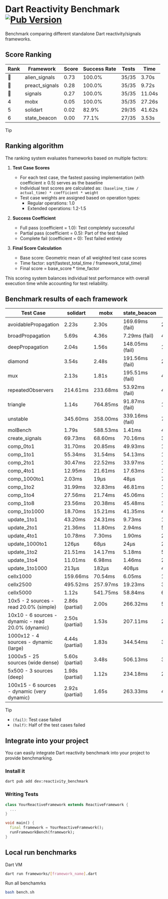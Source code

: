 # Dart Reactivity Benchmark [![Pub Version](https://img.shields.io/pub/v/reactivity_benchmark)](https://pub.dev/packages/reactivity_benchmark)

Benchmark comparing different standalone Dart reactivity/signals frameworks.

## Score Ranking

<!-- ranking start -->
| Rank | Framework | Score | Success Rate | Tests | Time |
|------|-----------|-------|--------------|-------|------|
| 🥇 | alien_signals | 0.73 | 100.0% | 35/35 | 3.70s |
| 🥈 | preact_signals | 0.28 | 100.0% | 35/35 | 9.72s |
| 🥉 | signals | 0.27 | 100.0% | 35/35 | 11.04s |
| 4 | mobx | 0.05 | 100.0% | 35/35 | 27.26s |
| 5 | solidart | 0.02 | 82.9% | 29/35 | 41.62s |
| 6 | state_beacon | 0.00 | 77.1% | 27/35 | 3.53s |

<!-- ranking end -->

> [!TIP]
> ## Ranking algorithm
>
> The ranking system evaluates frameworks based on multiple factors:
>
> 1. **Test Case Scores**
>    - For each test case, the fastest passing implementation (with coefficient ≥ 0.5) serves as the baseline
>    - Individual test scores are calculated as: `(baseline_time / actual_time) * coefficient * weight`
>    - Test case weights are assigned based on operation types:
>      - Regular operations: 1.0
>      - Extended operations: 1.2-1.5
>
> 2. **Success Coefficient**
>    - Full pass (coefficient = 1.0): Test completely successful
>    - Partial pass (coefficient = 0.5): Part of the test failed
>    - Complete fail (coefficient = 0): Test failed entirely
>
> 3. **Final Score Calculation**
>    - Base score: Geometric mean of all weighted test case scores
>    - Time factor: sqrt(fastest_total_time / framework_total_time)
>    - Final score = base_score * time_factor
>
> This scoring system balances individual test performance with overall execution time while accounting for test reliability.

## Benchmark results of each framework

<!-- test-case start -->
| Test Case | solidart | mobx | state_beacon | signals | alien_signals | preact_signals |
|---|---|---|---|---|---|---|
| avoidablePropagation | 2.23s | 2.30s | 169.69ms (fail) | 214.22ms | 189.19ms | 210.09ms |
| broadPropagation | 5.69s | 4.36s | 7.29ms (fail) | 461.74ms | 351.28ms | 453.35ms |
| deepPropagation | 2.04s | 1.56s | 148.05ms (fail) | 179.37ms | 123.45ms | 176.28ms |
| diamond | 3.54s | 2.48s | 191.56ms (fail) | 290.69ms | 235.45ms | 274.87ms |
| mux | 2.13s | 1.81s | 195.51ms (fail) | 408.43ms | 379.41ms | 387.14ms |
| repeatedObservers | 214.61ms | 233.68ms | 53.92ms (fail) | 45.68ms | 44.47ms | 40.84ms |
| triangle | 1.14s | 764.85ms | 91.87ms (fail) | 100.50ms | 91.20ms | 97.22ms |
| unstable | 345.60ms | 358.00ms | 339.16ms (fail) | 78.11ms | 60.83ms | 69.59ms |
| molBench | 1.79s | 588.53ms | 1.41ms | 487.84ms | 488.99ms | 484.09ms |
| create_signals | 69.73ms | 68.60ms | 70.16ms | 30.11ms | 20.63ms | 4.62ms |
| comp_0to1 | 31.70ms | 20.85ms | 49.93ms | 15.02ms | 5.22ms | 16.77ms |
| comp_1to1 | 55.34ms | 31.54ms | 54.13ms | 18.04ms | 11.01ms | 16.33ms |
| comp_2to1 | 30.47ms | 22.52ms | 33.97ms | 16.59ms | 14.63ms | 11.44ms |
| comp_4to1 | 12.95ms | 21.61ms | 17.63ms | 1.99ms | 2.48ms | 13.17ms |
| comp_1000to1 | 2.03ms | 19μs | 48μs | 7μs | 17μs | 4μs |
| comp_1to2 | 31.99ms | 32.83ms | 46.81ms | 11.41ms | 17.81ms | 19.57ms |
| comp_1to4 | 27.56ms | 21.74ms | 45.06ms | 14.43ms | 12.02ms | 20.22ms |
| comp_1to8 | 23.56ms | 20.38ms | 45.48ms | 10.86ms | 4.12ms | 7.62ms |
| comp_1to1000 | 18.70ms | 15.21ms | 41.35ms | 4.58ms | 3.71ms | 6.49ms |
| update_1to1 | 43.20ms | 24.31ms | 9.73ms | 12.29ms | 4.52ms | 8.77ms |
| update_2to1 | 21.36ms | 11.80ms | 2.94ms | 5.68ms | 2.80ms | 4.38ms |
| update_4to1 | 10.78ms | 7.30ms | 1.90ms | 2.41ms | 1.16ms | 2.27ms |
| update_1000to1 | 126μs | 68μs | 24μs | 23μs | 13μs | 38μs |
| update_1to2 | 21.51ms | 14.17ms | 5.18ms | 5.71ms | 2.21ms | 4.41ms |
| update_1to4 | 11.01ms | 6.98ms | 1.46ms | 2.38ms | 1.15ms | 2.24ms |
| update_1to1000 | 213μs | 182μs | 408μs | 46μs | 49μs | 513μs |
| cellx1000 | 159.66ms | 70.54ms | 6.05ms | 11.13ms | 7.42ms | 9.56ms |
| cellx2500 | 495.52ms | 257.97ms | 19.23ms | 35.57ms | 19.68ms | 25.58ms |
| cellx5000 | 1.12s | 541.75ms | 58.84ms | 63.50ms | 42.82ms | 66.28ms |
| 10x5 - 2 sources - read 20.0% (simple) | 2.86s (partial) | 2.00s | 266.32ms | 530.88ms | 241.59ms | 425.18ms |
| 10x10 - 6 sources - dynamic - read 20.0% (dynamic) | 2.50s (partial) | 1.53s | 207.11ms | 276.56ms | 179.29ms | 272.03ms |
| 1000x12 - 4 sources - dynamic (large) | 4.44s (partial) | 1.83s | 344.54ms | 3.65s | 279.74ms | 3.41s |
| 1000x5 - 25 sources (wide dense) | 5.60s (partial) | 3.48s | 506.13ms | 3.36s | 404.96ms | 2.50s |
| 5x500 - 3 sources (deep) | 1.98s (partial) | 1.12s | 234.18ms | 228.84ms | 197.97ms | 228.96ms |
| 100x15 - 6 sources - dynamic (very dynamic) | 2.92s (partial) | 1.65s | 263.33ms | 470.43ms | 263.01ms | 447.68ms |

<!-- test-case end -->

> [!TIP]
> - `(fail)`: Test case failed
> - `(half)`: Half of the test cases failed

## Integrate into your project

You can easily integrate Dart reactivity benchmark into your project to provide benchmarking.

### Install it

```bash
dart pub add dev:reactivity_benchmark
```

### Writing Tests

```dart
class YourReactiveFramework extends ReactiveFramework {
  ...
}

void main() {
  final framework = YourReactiveFramework();
  runFrameworkBench(framework);
}
```

## Local run benchmarks

Dart VM
```bash
dart run frameworks/[framework_name].dart
```

Run all benchamrks
```bash
bash bench.sh
```
